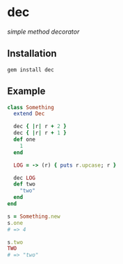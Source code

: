 # dec
_simple method decorator_

## Installation

`gem install dec`

## Example

```ruby
class Something
  extend Dec

  dec { |r| r + 2 }
  dec { |r| r + 1 }
  def one
    1
  end

  LOG = -> (r) { puts r.upcase; r }

  dec LOG
  def two
    "two"
  end
end

s = Something.new
s.one
# => 4

s.two
TWO
# => "two"
```
